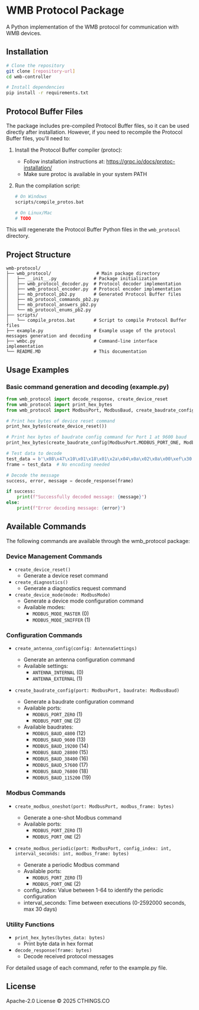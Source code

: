 # WMB Protocol Package

A Python implementation of the WMB protocol for communication with WMB devices.

## Installation

```bash
# Clone the repository
git clone [repository-url]
cd wmb-controller

# Install dependencies
pip install -r requirements.txt
```

## Protocol Buffer Files

The package includes pre-compiled Protocol Buffer files, so it can be used directly after installation. However, if you need to recompile the Protocol Buffer files, you'll need to:

1. Install the Protocol Buffer compiler (protoc):
   - Follow installation instructions at: https://grpc.io/docs/protoc-installation/
   - Make sure protoc is available in your system PATH

2. Run the compilation script:
   ```bash
   # On Windows
   scripts/compile_protos.bat
   
   # On Linux/Mac
   # TODO
   ```

This will regenerate the Protocol Buffer Python files in the `wmb_protocol` directory.


## Project Structure

```
wmb-protocol/
├── wmb_protocol/                 # Main package directory
│   ├── __init__.py              # Package initialization
│   ├── wmb_protocol_decoder.py  # Protocol decoder implementation
│   ├── wmb_protocol_encoder.py  # Protocol encoder implementation
│   ├── mb_protocol_pb2.py       # Generated Protocol Buffer files
│   ├── mb_protocol_commands_pb2.py
│   ├── mb_protocol_answers_pb2.py
│   └── mb_protocol_enums_pb2.py
├── scripts/
│   └── compile_protos.bat       # Script to compile Protocol Buffer files
├── example.py                   # Example usage of the protocol messages generation and decoding
├── wmbc.py                      # Command-line interface implementation
└── README.MD                    # This documentation
```

## Usage Examples

### Basic command generation and decoding (example.py)
```python
from wmb_protocol import decode_response, create_device_reset
from wmb_protocol import print_hex_bytes
from wmb_protocol import ModbusPort, ModbusBaud, create_baudrate_config

# Print hex bytes of device reset command
print_hex_bytes(create_device_reset())

# Print hex bytes of baudrate config command for Port 1 at 9600 baud
print_hex_bytes(create_baudrate_config(ModbusPort.MODBUS_PORT_ONE, ModbusBaud.MODBUS_BAUD_9600))

# Test data to decode
test_data = b'\x08\x47\x10\x01\x18\x01\x2a\x04\x0a\x02\x0a\x00\xef\x30'
frame = test_data  # No encoding needed

# Decode the message
success, error, message = decode_response(frame)

if success:
    print(f"Successfully decoded message: {message}")
else:
    print(f"Error decoding message: {error}")


```

## Available Commands
The following commands are available through the wmb_protocol package:

### Device Management Commands
- `create_device_reset()`
  - Generate a device reset command
- `create_diagnostics()`
  - Generate a diagnostics request command
- `create_device_mode(mode: ModbusMode)`
  - Generate a device mode configuration command
  - Available modes:
    - `MODBUS_MODE_MASTER` (0)
    - `MODBUS_MODE_SNIFFER` (1)

### Configuration Commands  
- `create_antenna_config(config: AntennaSettings)`
  - Generate an antenna configuration command
  - Available settings:
    - `ANTENNA_INTERNAL` (0)
    - `ANTENNA_EXTERNAL` (1)

- `create_baudrate_config(port: ModbusPort, baudrate: ModbusBaud)`
  - Generate a baudrate configuration command
  - Available ports:
    - `MODBUS_PORT_ZERO` (1)
    - `MODBUS_PORT_ONE` (2)
  - Available baudrates:
    - `MODBUS_BAUD_4800` (12)
    - `MODBUS_BAUD_9600` (13)
    - `MODBUS_BAUD_19200` (14) 
    - `MODBUS_BAUD_28800` (15)
    - `MODBUS_BAUD_38400` (16)
    - `MODBUS_BAUD_57600` (17)
    - `MODBUS_BAUD_76800` (18)
    - `MODBUS_BAUD_115200` (19)

### Modbus Commands
- `create_modbus_oneshot(port: ModbusPort, modbus_frame: bytes)`
  - Generate a one-shot Modbus command
  - Available ports:
    - `MODBUS_PORT_ZERO` (1)
    - `MODBUS_PORT_ONE` (2)

- `create_modbus_periodic(port: ModbusPort, config_index: int, interval_seconds: int, modbus_frame: bytes)`
  - Generate a periodic Modbus command
  - Available ports:
    - `MODBUS_PORT_ZERO` (1)
    - `MODBUS_PORT_ONE` (2)
  - config_index: Value between 1-64 to identify the periodic configuration
  - interval_seconds: Time between executions (0-2592000 seconds, max 30 days)

### Utility Functions
- `print_hex_bytes(bytes_data: bytes)`
  - Print byte data in hex format
- `decode_response(frame: bytes)` 
  - Decode received protocol messages

For detailed usage of each command, refer to the example.py file.

## License

Apache-2.0 License © 2025 CTHINGS.CO